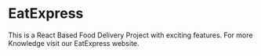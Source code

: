 # EatExpress
This is a React Based Food Delivery Project with exciting features. For more Knowledge visit our EatExpress website.
